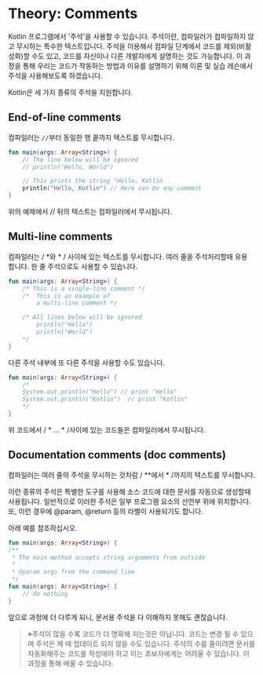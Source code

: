 # Theory: Comments
Kotlin 프로그램에서 '주석'을 사용할 수 있습니다. 주석이란, 컴파일러가 컴파일하지 않고 무시하는 특수한 텍스트입니다. 주석을 이용해서 컴파일 단계에서 코드를 제외(비활성화)할 수도 있고, 코드를 자신이나 다른 개발자에게 설명하는 것도 가능합니다. 이 과정을 통해 우리는 코드가 작동하는 방법과 이유를 설명하기 위해 이론 및 실습 레슨에서 주석을 사용해보도록 하겠습니다.

Kotlin은 세 가지 종류의 주석을 지원합니다.

## End-of-line comments
컴파일러는 `//`부터 동일한 행 끝까지 텍스트를 무시합니다.

```kotlin
fun main(args: Array<String>) {
    // The line below will be ignored
    // println("Hello, World")

    // This prints the string "Hello, Kotlin
    println("Hello, Kotlin") // Here can be any comment
}
```
위의 예제에서 // 뒤의 텍스트는 컴파일러에서 무시됩니다.

## Multi-line comments
컴파일러는 / *와 * / 사이에 있는 텍스트를 무시합니다. 여러 줄을 주석처리할때 유용 합니다. 한 줄 주석으로도 사용할 수 있습니다.
```kotlin
fun main(args: Array<String>) {
    /* This is a single-line comment */
    /*  This is an example of
        a multi-line comment */

    /* All lines below will be ignored
        println("Hello")
        println("World")
    */
}
```
다른 주석 내부에 또 다른 주석을 사용할 수도 있습니다.

```kotlin
fun main(args: Array<String>) {
    /*
    System.out.println("Hello") // print "Hello" 
    System.out.println("Kotlin")  // print "Kotlin"
    */
}
```
위 코드에서 / * ... * /사이에 있는 코드들은 컴파일러에서 무시됩니다.

 ## Documentation comments (doc comments)
컴파일러는 여러 줄의 주석을 무시하는 것처럼 / **에서 * /까지의 텍스트를 무시합니다.

이런 종류의 주석은 특별한 도구를 사용해 소스 코드에 대한 문서를 자동으로 생성할때 사용됩니다. 일반적으로 이러한 주석은 일부 프로그램 요소의 선언부 위에 위치합니다.  또, 이런 경우에 @param, @return 등의 라벨이 사용되기도 합니다.

아래 예를 참조하십시오.
```kotlin
fun main(args: Array<String>) {
/**
 * The main method accepts string arguments from outside
 *
 * @param args from the command line
 */
fun main(args: Array<String>) {
    // do nothing
}
```
앞으로 과정에 더 다루게 되니, 문서용 주석을 다 이해하지 못해도 괜찮습니다. 

> ※주석이 많을 수록 코드가 더 명확해 지는것은 아닙니다. 코드는 변경 될 수 있으며 주석은 제 때 업데이트 되지 않을 수도 있습니다. 주석의 수를 줄이려면 문서를 자동화해주는 코드를 작성애야 하고 이는 초보자에게는 어려울 수 있습니다. 이 과정을 통해 배울 수 있습니다.
